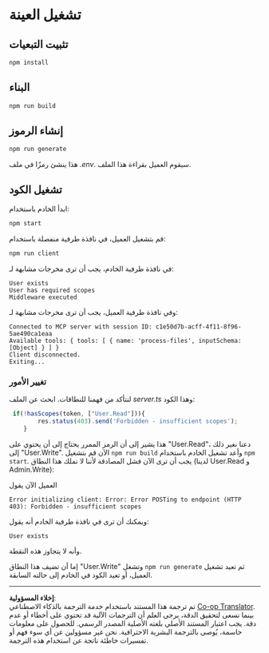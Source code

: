 <!--
CO_OP_TRANSLATOR_METADATA:
{
  "original_hash": "3880d89fa60abc699e1a17a82ae514ef",
  "translation_date": "2025-10-07T01:20:27+00:00",
  "source_file": "03-GettingStarted/11-simple-auth/solution/typescript/README.md",
  "language_code": "ar"
}
-->
# تشغيل العينة

## تثبيت التبعيات

```sh
npm install
```

## البناء

```sh
npm run build
```

## إنشاء الرموز

```sh
npm run generate
```

هذا ينشئ رمزًا في ملف *.env*. سيقوم العميل بقراءة هذا الملف.

## تشغيل الكود

ابدأ الخادم باستخدام:

```sh
npm start
```

قم بتشغيل العميل، في نافذة طرفية منفصلة باستخدام:

```sh
npm run client
```

في نافذة طرفية الخادم، يجب أن ترى مخرجات مشابهة لـ:

```text
User exists
User has required scopes
Middleware executed
```

وفي نافذة طرفية العميل، يجب أن ترى مخرجات مشابهة لـ:

```text
Connected to MCP server with session ID: c1e50d7b-acff-4f11-8f96-5ae490ca1eaa
Available tools: { tools: [ { name: 'process-files', inputSchema: [Object] } ] }
Client disconnected.
Exiting...
```

### تغيير الأمور

لنتأكد من فهمنا للنطاقات. ابحث عن الملف *server.ts* وهذا الكود:

```typescript
 if(!hasScopes(token, ["User.Read"])){
        res.status(403).send('Forbidden - insufficient scopes');
    }
```

هذا يشير إلى أن الرمز الممرر يحتاج إلى أن يحتوي على "User.Read"، دعنا نغير ذلك إلى "User.Write". الآن قم بتشغيل `npm run build` وأعد تشغيل الخادم باستخدام `npm start`. يجب أن ترى الآن فشل المصادقة لأننا لا نملك هذا النطاق (لدينا User.Read و Admin.Write):

العميل الآن يقول

```text
Error initializing client: Error: Error POSTing to endpoint (HTTP 403): Forbidden - insufficient scopes
```

ويمكنك أن ترى في نافذة طرفية الخادم أنه يقول:

```text
User exists
```

وأنه لا يتجاوز هذه النقطة.

إما أن تضيف هذا النطاق "User.Write" وتشغل `npm run generate` ثم تعيد تشغيل العميل، أو تعيد الكود في الخادم إلى حالته السابقة.

---

**إخلاء المسؤولية**:  
تم ترجمة هذا المستند باستخدام خدمة الترجمة بالذكاء الاصطناعي [Co-op Translator](https://github.com/Azure/co-op-translator). بينما نسعى لتحقيق الدقة، يرجى العلم أن الترجمات الآلية قد تحتوي على أخطاء أو عدم دقة. يجب اعتبار المستند الأصلي بلغته الأصلية المصدر الرسمي. للحصول على معلومات حاسمة، يُوصى بالترجمة البشرية الاحترافية. نحن غير مسؤولين عن أي سوء فهم أو تفسيرات خاطئة ناتجة عن استخدام هذه الترجمة.